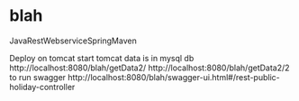 # blah
JavaRestWebserviceSpringMaven

Deploy on tomcat
start tomcat
data is in mysql db
http://localhost:8080/blah/getData2/
http://localhost:8080/blah/getData2/2
to run swagger http://localhost:8080/blah/swagger-ui.html#/rest-public-holiday-controller